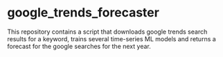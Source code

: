 # google_trends_forecaster
This repository contains a script that downloads google trends search results for a keyword, trains several time-series ML models and returns a forecast for the google searches for the next year.
